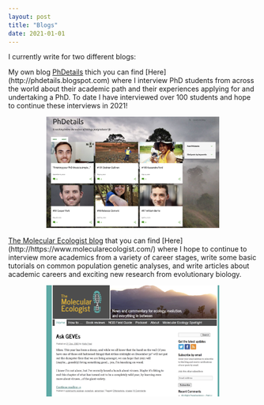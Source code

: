 ```yaml
---
layout: post
title: "Blogs"
date: 2021-01-01
---
```


<p>I currently write for two different blogs:</p>

<p>My own blog <ins>PhDetails</ins> thich you can find [Here](http://phdetails.blogspot.com) where I interview PhD students from across the world about their academic path and their experiences applying for and undertaking a PhD. To date I have interviewed over 100 students and hope to continue these interviews in 2021!</p>

<p style="text-align:center;"><img src="/pics/Screen Shot 2021-01-06 at 13.47.13.png" width="350" height="225" class="center">


<p><ins>The Molecular Ecologist blog</ins> that you can find [Here](http://https://www.molecularecologist.com/) where I hope to continue to interview more academics from a variety of career stages, write some basic tutorials on common population genetic analyses, and write articles about academic careers and exciting new research from evolutionary biology. </p>

<p style="text-align:center;"><img src="/pics/Screen Shot 2021-01-06 at 13.47.27.png" width="350" height="225" class="center">

